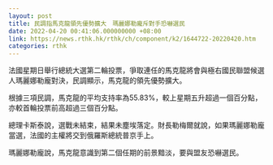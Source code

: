 ```yaml
---
layout: post
title: 民調指馬克龍領先優勢擴大　瑪麗娜勒龐斥對手恐嚇選民
date: 2022-04-20 00:41:06.000000000 +08:00
link: https://news.rthk.hk/rthk/ch/component/k2/1644722-20220420.htm
categories: rthk
---
```


法國星期日舉行總統大選第二輪投票，爭取連任的馬克龍將會與極右國民聯盟候選人瑪麗娜勒龐對決，民調顯示，馬克龍的領先優勢擴大。

根據三項民調，馬克龍的平均支持率為55.83%，較上星期五升超過一個百分點，亦較首輪投票前高超過三個百分點。

總理卡斯泰說，選戰未結束，結果未塵埃落定。財長勒梅爾就說，如果瑪麗娜勒龐當選，法國的主權將交到俄羅斯總統普京手上。

瑪麗娜勒龐說，馬克龍意識到第二個任期的前景黯淡，要與盟友恐嚇選民。
